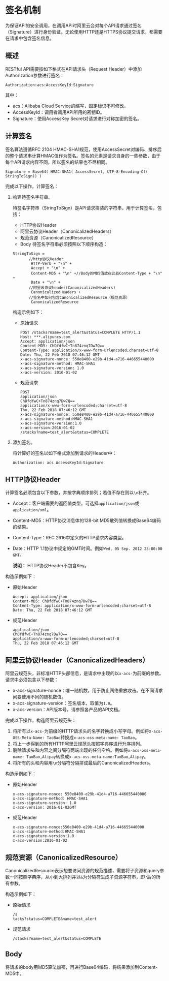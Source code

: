 # 签名机制

为保证API的安全调用，在调用API时阿里云会对每个API请求通过签名（Signature）进行身份验证。无论使用HTTP还是HTTPS协议提交请求，都需要在请求中包含签名信息。

## 概述

RESTful API需要按如下格式在API请求头（Request Header）中添加Authorization参数进行签名：

```
Authorization:acs:AccessKeyId:Signature
```

其中：

-   acs：Alibaba Cloud Service的缩写，固定标识不可修改。
-   AccessKeyId：调用者调用API所用的密钥ID。
-   Signature：使用AccessKey Secret对请求进行对称加密的签名。

## 计算签名

签名算法遵循RFC 2104 HMAC-SHA1规范，使用AccessSecret对编码、排序后的整个请求串计算HMAC值作为签名。签名的元素是请求自身的一些参数，由于每个API请求内容不同，所以签名的结果也不尽相同。

```
Signature = Base64( HMAC-SHA1( AccessSecret, UTF-8-Encoding-Of(
StringToSign)) )
```

完成以下操作，计算签名：

1.  构建待签名字符串。

    待签名字符串（StringToSign）是API请求拼装的字符串，用于计算签名，包括：

    -   HTTP协议Header
    -   阿里云协议Header（CanonicalizedHeaders）
    -   规范资源（CanonicalizedResource）
    -   Body
    待签名字符串必须按照以下顺序构造：

    ```
    StringToSign = 
           //http协议Header
            HTTP-Verb + "\n" +
            Accept + "\n" +
            Content-MD5 + "\n" +//Body的MD5值放在此处Content-Type + "\n" +
            Date + "\n" +
           //阿里云协议header(CanonicalizedHeaders)
            CanonicalizedHeaders +
           //签名中如何包含CanonicalizedResource（规范资源）
            CanonicalizedResource
    ```

    构造示例如下：

    -   原始请求

        ```
        POST /stacks?name=test_alert&status=COMPLETE HTTP/1.1
        Host: ***.aliyuncs.com
        Accept: application/json
        Content-MD5: ChDfdfwC+Tn874znq7Dw7Q==
        Content-Type: application/x-www-form-urlencoded;charset=utf-8
        Date: Thu, 22 Feb 2018 07:46:12 GMT 
        x-acs-signature-nonce: 550e8400-e29b-41d4-a716-446655440000
        x-acs-signature-method: HMAC-SHA1
        x-acs-signature-version: 1.0
        x-acs-version: 2016-01-02
        ```

    -   规范请求

        ```
        POST
        application/json
        ChDfdfwC+Tn874znq7Dw7Q==
        application/x-www-form-urlencoded;charset=utf-8
        Thu, 22 Feb 2018 07:46:12 GMT
        x-acs-signature-nonce: 550e8400-e29b-41d4-a716-446655440000
        x-acs-signature-method:HMAC-SHA1
        x-acs-signature-version:1.0
        x-acs-version:2016-01-02
        /stacks?name=test_alert&status=COMPLETE
        ```

2.  添加签名。

    将计算好的签名以如下格式添加到请求的Header中：

    `Authorization: acs AccessKeyId:Signature`


## HTTP协议Header

计算签名必须包含以下参数，并按字典顺序排列；若值不存在则以`\n`补齐。

-   Accept：客户端需要的返回值类型。可选择`application/json`或`application/xml`。
-   Content-MD5：HTTP协议消息体的128-bit MD5散列值转换成Base64编码的结果。
-   Content-Type：RFC 2616中定义的HTTP请求内容类型。
-   Date：HTTP 1.1协议中规定的GMT时间。例如`Wed, 05 Sep. 2012 23:00:00 GMT`。

    **说明：** HTTP协议Header不包含Key。


构造示例如下：

-   原始Header

    ```
    Accept: application/json
    Content-MD5: ChDfdfwC+Tn874znq7Dw7Q==
    Content-Type: application/x-www-form-urlencoded;charset=utf-8
    Date: Thu, 22 Feb 2018 07:46:12 GMT
    ```

-   规范Header

    ```
    application/json
    ChDfdfwC+Tn874znq7Dw7Q==
    application/x-www-form-urlencoded;charset=utf-8
    Thu, 22 Feb 2018 07:46:12 GMT
    ```


## 阿里云协议Header（CanonicalizedHeaders）

阿里云规范头，非标准HTTP头部信息，是请求中出现的以`x-acs-`为前缀的参数。请求中必须包含以下参数：

-   x-acs-signature-nonce：唯一随机数，用于防止网络重放攻击。在不同请求间要使用不同的随机数值。
-   x-acs-signature-version：签名版本，取值为`1.0`。
-   x-acs-version：API版本号，请参照各产品的API文档。

完成以下操作，构造阿里云规范头：

1.  将所有以`x-acs-`为前缀的HTTP请求头的名字转换成小写字母。例如将`X-acs-OSS-Meta-Name: TaoBao`转换成`x-acs-oss-meta-name: TaoBao`。
2.  将上一步得到的所有HTTP阿里云规范头按照字典序进行升序排列。
3.  删除请求头和内容之间分隔符两端出现的任何空格。例如将`x-acs-oss-meta-name: TaoBao,Alipay`转换成`x-acs-oss-meta-name:TaoBao,Alipay`。
4.  将所有的头和内容用`\n`分隔符分隔拼成最后的CanonicalizedHeaders。

构造示例如下：

-   原始Header

    ```
    x-acs-signature-nonce: 550e8400-e29b-41d4-a716-446655440000
    x-acs-signature-method: HMAC-SHA1
    x-acs-signature-version: 1.0
    x-acs-version: 2016-01-02GMT
    ```

-   规范Header

    ```
    x-acs-signature-nonce:550e8400-e29b-41d4-a716-446655440000
    x-acs-signature-method:HMAC-SHA1
    x-acs-signature-version:1.0
    x-acs-version:2016-01-02
    ```


## 规范资源（CanonicalizedResource）

CanonicalizedResource表示想要访问资源的规范描述，需要将子资源和query参数一同按照字典序，从小到大排列并以`&`为分隔符生成子资源字符串，即`?`后的所有参数。

构造示例如下：

-   原始请求

    ```
    /s
    tacks?status=COMPLETE&name=test_alert
    ```

-   规范请求

    ```
    /stacks?name=test_alert&status=COMPLETE
    ```


## Body

将请求的body用MD5算法加密，再进行Base64编码，将结果添加到Content-MD5中。


